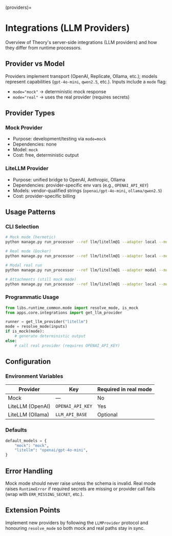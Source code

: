 (providers)=
# Integrations (LLM Providers)

Overview of Theory's server-side integrations (LLM providers) and how they differ from runtime processors.

## Provider vs Model

Providers implement transport (OpenAI, Replicate, Ollama, etc.); models represent capabilities (`gpt-4o-mini`, `qwen2.5`, etc.). Inputs include a `mode` flag:

- `mode="mock"` → deterministic mock response
- `mode="real"` → uses the real provider (requires secrets)

## Provider Types

### Mock Provider
- Purpose: development/testing via `mode=mock`
- Dependencies: none
- Model: `mock`
- Cost: free, deterministic output

### LiteLLM Provider
- Purpose: unified bridge to OpenAI, Anthropic, Ollama
- Dependencies: provider-specific env vars (e.g., `OPENAI_API_KEY`)
- Models: vendor-qualified strings (`openai/gpt-4o-mini`, `ollama/qwen2.5`)
- Cost: provider-specific billing

## Usage Patterns

### CLI Selection

```bash
# Mock mode (hermetic)
python manage.py run_processor --ref llm/litellm@1 --adapter local --mode mock

# Real mode (Docker)
python manage.py run_processor --ref llm/litellm@1 --adapter local --mode real

# Modal real run
python manage.py run_processor --ref llm/litellm@1 --adapter modal --mode real

# Attachments (still mock mode)
python manage.py run_processor --ref llm/litellm@1 --adapter local --mode mock --attach image=photo.jpg
```

### Programmatic Usage

```python
from libs.runtime_common.mode import resolve_mode, is_mock
from apps.core.integrations import get_llm_provider

runner = get_llm_provider("litellm")
mode = resolve_mode(inputs)
if is_mock(mode):
    # generate deterministic output
else:
    # call real provider (requires OPENAI_API_KEY)
```

## Configuration

### Environment Variables

| Provider | Key | Required in real mode |
|----------|-----|-----------------------|
| Mock | — | No |
| LiteLLM (OpenAI) | `OPENAI_API_KEY` | Yes |
| LiteLLM (Ollama) | `LLM_API_BASE` | Optional |

### Defaults

```python
default_models = {
    "mock": "mock",
    "litellm": "openai/gpt-4o-mini",
}
```

## Error Handling

Mock mode should never raise unless the schema is invalid. Real mode raises `RuntimeError` if required secrets are missing or provider call fails (wrap with `ERR_MISSING_SECRET`, etc.).

## Extension Points

Implement new providers by following the `LLMProvider` protocol and honouring `resolve_mode` so both mock and real paths stay in sync.

